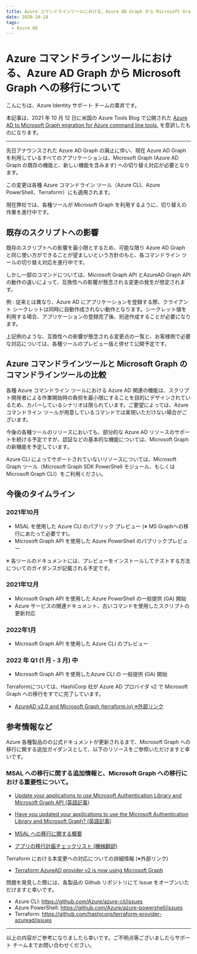 ```yaml
---
title: Azure コマンドラインツールにおける、Azure AD Graph から Microsoft Graph への移行について
date: 2020-10-18
tags:
  - Azure AD
---
```

# Azure コマンドラインツールにおける、Azure AD Graph から Microsoft Graph への移行について

こんにちは、Azure Identity サポート チームの栗井です。

本記事は、2021 年 10 月 12 日に米国の Azure Tools Blog で公開された [Azure AD to Microsoft Graph migration for Azure command line tools.](https://techcommunity.microsoft.com/t5/azure-tools/azure-ad-to-microsoft-graph-migration-for-azure-command-line/ba-p/2836666)
 を意訳したものになります。

---

先日アナウンスされた Azure AD Graph の廃止に伴い、現在 Azure AD Graph を利用しているすべてのアプリケーションは、Microsoft Graph (Azure AD Graph の既存の機能と、新しい機能を含みます) への切り替え対応が必要となります。

この変更は各種 Azure コマンドライン ツール（Azure CLI、Azure PowerShell、Terraform）にも適用されます。

現在弊社では、各種ツールが Microsoft Graph を利用するように、切り替えの作業を進行中です。


## 既存のスクリプトへの影響
既存のスクリプトへの影響を最小限とするため、可能な限り Azure AD Graph と同じ使い方ができることが望ましいという方針のもと、各コマンドライン ツールの切り替え対応を進行中です。

しかし一部のコマンドについては、Microsoft Graph API とAzureAD Graph API の動作の違いによって、互換性への影響が懸念される変更の発生が想定されます。

例 : 従来とは異なり、Azure AD にアプリケーションを登録する際、クライアント シークレットは同時に自動作成されない動作となります。シークレット値を利用する場合、アプリケーションの登録完了後、別途作成することが必要になります。

上記例のような、互換性への影響が懸念される変更点の一覧と、お客様側で必要な対応については、各種ツールのプレビュー版と併せて公開予定です。

## Azure コマンドラインツールと Microsoft Graph のコマンドラインツールの比較
各種 Azure コマンドライン ツールにおける Azure AD 関連の機能は、スクリプト開発者による作業開始時の負担を最小限にすることを目的にデザインされているため、カバーしているシナリオは限られています。ご要望によっては、Azure コマンドライン ツールが用意しているコマンドでは実現いただけない場合がございます。

今後の各種ツールのリリースにおいても、部分的な Azure AD リソースのサポートを続ける予定ですが、認証などの基本的な機能については、Microsoft Graph の新機能を予定しています。

Azure CLI によってサポートされていないリソースについては、Microsoft Graph ツール（Microsoft Graph SDK PowerShell モジュール、もしくは Microsoft Graph CLI）をご利用ください。

## 今後のタイムライン
### 2021年10月
- MSAL を使用した Azure CLI のパブリック プレビュー (※ MS Graphへの移行にあたって必要です)。
- Microsoft Graph API を使用した Azure PowerShell のパブリックプレビュー

※ 各ツールのドキュメントには、プレビューをインストールしてテストする方法についてのガイダンスが記載される予定です。

### 2021年12月
- Microsoft Graph API を使用した Azure PowerShell の一般提供 (GA) 開始
- Azure サービスの関連ドキュメント、古いコマンドを使用したスクリプトの更新対応

### 2022年1月
- Microsoft Graph API を使用した Azure CLI のプレビュー

### 2022 年 Q1 (1 月 - 3 月) 中
- Microsoft Graph API を使用したAzure CLI の 一般提供 (GA) 開始


Terraformについては、HashiCorp 社が Azure AD プロバイダ v2 で Microsoft Graph への移行をすでに完了しています。
- [AzureAD v2.0 and Microsoft Graph (terraform.io) ※外部リンク](https://registry.terraform.io/providers/hashicorp/azuread/latest/docs/guides/microsoft-graph)



## 参考情報など
Azure 各種製品のの公式ドキュメントが更新されるまで、Microsoft Graph への移行に関する追加ガイダンスとして、以下のリソースをご参照いただけますと幸いです。

### MSAL への移行に関する追加情報と、Microsoft Graph への移行における重要性について。

- [Update your applications to use Microsoft Authentication Library and Microsoft Graph API (英語記事)](https://techcommunity.microsoft.com/t5/azure-active-directory-identity/update-your-applications-to-use-microsoft-authentication-library/ba-p/1257363)
- [Have you updated your applications to use the Microsoft Authentication Library and Microsoft Graph? (英語記事)](https://techcommunity.microsoft.com/t5/azure-active-directory-identity/have-you-updated-your-applications-to-use-the-microsoft/ba-p/1144698)


- [MSAL への移行に関する概要](https://docs.microsoft.com/ja-jp/azure/active-directory/develop/msal-migration)

- [アプリの移行計画チェックリスト (機械翻訳)](https://docs.microsoft.com/ja-jp/graph/migrate-azure-ad-graph-planning-checklist?view=graph-rest-1.0)


Terraform における本変更への対応についての詳細情報 (※外部リンク)
- [Terraform AzureAD provider v2 is now using Microsoft Graph](https://registry.terraform.io/providers/hashicorp/azuread/latest/docs/guides/microsoft-graph)


問題を発見した際には、各製品の Github リポジトリにて Issue をオープンいただけますと幸いです。

- Azure CLI: https://github.com/Azure/azure-cli/issues
- Azure PowerShell: https://github.com/Azure/azure-powershell/issues
- Terraform: https://github.com/hashicorp/terraform-provider-azuread/issues 

---

以上の内容がご参考になりましたら幸いです。ご不明点等ございましたらサポート チームまでお問い合わせください。